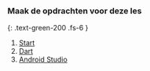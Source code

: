 ### Maak de opdrachten voor deze les
{: .text-green-200 .fs-6 }

1. [Start](chapters/1onderwerp)
2. [Dart](chapters/2dart)
3. [Android Studio](chapters/3androidStudio)